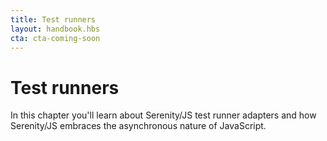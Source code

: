 ```yaml
---
title: Test runners
layout: handbook.hbs
cta: cta-coming-soon
---
```

# Test runners

In this chapter you'll learn about Serenity/JS test runner adapters and how Serenity/JS embraces the asynchronous nature of JavaScript.
